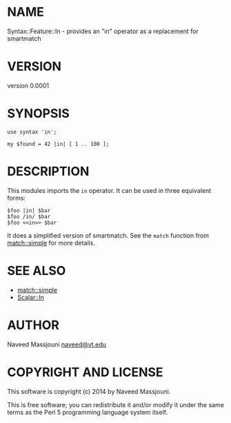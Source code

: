 # NAME

Syntax::Feature::In - provides an "in" operator as a replacement for smartmatch

# VERSION

version 0.0001

# SYNOPSIS

    use syntax 'in';

    my $found = 42 |in| [ 1 .. 100 ];

# DESCRIPTION

This modules imports the `in` operator.
It can be used in three equivalent forms:

    $foo |in| $bar
    $foo /in/ $bar
    $foo <<in>> $bar

It does a simplified version of smartmatch.
See the `match` function from [match::simple](http://search.cpan.org/perldoc?match::simple) for more details.

# SEE ALSO

- [match::simple](http://search.cpan.org/perldoc?match::simple)
- [Scalar::In](http://search.cpan.org/perldoc?Scalar::In)

# AUTHOR

Naveed Massjouni <naveed@vt.edu>

# COPYRIGHT AND LICENSE

This software is copyright (c) 2014 by Naveed Massjouni.

This is free software; you can redistribute it and/or modify it under
the same terms as the Perl 5 programming language system itself.
